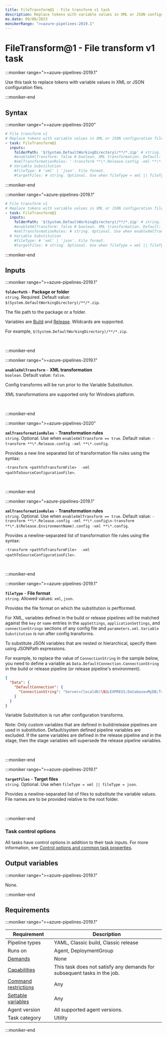 ```yaml
---
title: FileTransform@1 - File transform v1 task
description: Replace tokens with variable values in XML or JSON configuration files (task version 1).
ms.date: 09/08/2023
monikerRange: ">=azure-pipelines-2019.1"
---
```


# FileTransform@1 - File transform v1 task

<!-- :::description::: -->
:::moniker range=">=azure-pipelines-2019.1"

<!-- :::editable-content name="description"::: -->
Use this task to replace tokens with variable values in XML or JSON configuration files.
<!-- :::editable-content-end::: -->

:::moniker-end
<!-- :::description-end::: -->

<!-- :::syntax::: -->
## Syntax

:::moniker range=">=azure-pipelines-2020"

```yaml
# File transform v1
# Replace tokens with variable values in XML or JSON configuration files.
- task: FileTransform@1
  inputs:
    folderPath: '$(System.DefaultWorkingDirectory)/**/*.zip' # string. Required. Package or folder. Default: $(System.DefaultWorkingDirectory)/**/*.zip.
    #enableXmlTransform: false # boolean. XML transformation. Default: false.
    #xmlTransformationRules: '-transform **\*.Release.config -xml **\*.config' # string. Optional. Use when enableXmlTransform == true. Transformation rules. Default: -transform **\*.Release.config -xml **\*.config.
  # Variable Substitution
    #fileType: # 'xml' | 'json'. File format. 
    #targetFiles: # string. Optional. Use when fileType = xml || fileType = json. Target files.
```

:::moniker-end

:::moniker range="=azure-pipelines-2019.1"

```yaml
# File transform v1
# Replace tokens with variable values in XML or JSON configuration files.
- task: FileTransform@1
  inputs:
    folderPath: '$(System.DefaultWorkingDirectory)/**/*.zip' # string. Required. Package or folder. Default: $(System.DefaultWorkingDirectory)/**/*.zip.
    #enableXmlTransform: false # boolean. XML transformation. Default: false.
    #xmlTransformationRules: # string. Optional. Use when enableXmlTransform == true. Transformation rules. 
  # Variable Substitution
    #fileType: # 'xml' | 'json'. File format. 
    #targetFiles: # string. Optional. Use when fileType = xml || fileType = json. Target files.
```

:::moniker-end
<!-- :::syntax-end::: -->

<!-- :::inputs::: -->
## Inputs

<!-- :::item name="folderPath"::: -->
:::moniker range=">=azure-pipelines-2019.1"

**`folderPath`** - **Package or folder**<br>
`string`. Required. Default value: `$(System.DefaultWorkingDirectory)/**/*.zip`.<br>
<!-- :::editable-content name="helpMarkDown"::: -->
The file path to the package or a folder.

Variables are [Build](/azure/devops/pipelines/build/variables) and [Release](/azure/devops/pipelines/release/variables#default-variables). Wildcards are supported.

For example, `$(System.DefaultWorkingDirectory)/**/*.zip`.
<!-- :::editable-content-end::: -->
<br>

:::moniker-end
<!-- :::item-end::: -->
<!-- :::item name="enableXmlTransform"::: -->
:::moniker range=">=azure-pipelines-2019.1"

**`enableXmlTransform`** - **XML transformation**<br>
`boolean`. Default value: `false`.<br>
<!-- :::editable-content name="helpMarkDown"::: -->
Config transforms will be run prior to the Variable Substitution.

XML transformations are supported only for Windows platform.
<!-- :::editable-content-end::: -->
<br>

:::moniker-end
<!-- :::item-end::: -->
<!-- :::item name="xmlTransformationRules"::: -->
:::moniker range=">=azure-pipelines-2020"

**`xmlTransformationRules`** - **Transformation rules**<br>
`string`. Optional. Use when `enableXmlTransform == true`. Default value: `-transform **\*.Release.config -xml **\*.config`.<br>
<!-- :::editable-content name="helpMarkDown"::: -->
Provides a new line separated list of transformation file rules using the syntax:

`-transform <pathToTransformFile>  -xml <pathToSourceConfigurationFile>`.
<!-- :::editable-content-end::: -->
<br>

:::moniker-end

:::moniker range="=azure-pipelines-2019.1"

**`xmlTransformationRules`** - **Transformation rules**<br>
`string`. Optional. Use when `enableXmlTransform == true`. Default value: `-transform **\*.Release.config -xml **\*.config\n-transform **\*.$(Release.EnvironmentName).config -xml **\*.config`.<br>
<!-- :::editable-content name="helpMarkDown"::: -->
Provides a newline-separated list of transformation file rules using the syntax:

`-transform <pathToTransformFile>  -xml <pathToSourceConfigurationFile>`.
<!-- :::editable-content-end::: -->
<br>

:::moniker-end
<!-- :::item-end::: -->
<!-- :::item name="fileType"::: -->
:::moniker range=">=azure-pipelines-2019.1"

**`fileType`** - **File format**<br>
`string`. Allowed values: `xml`, `json`.<br>
<!-- :::editable-content name="helpMarkDown"::: -->
Provides the file format on which the substitution is perfformed.

For XML, variables defined in the build or release pipelines will be matched against the `key` or `name` entries in the `appSettings`, `applicationSettings`, and `connectionStrings` sections of any config file and `parameters.xml`. `Variable Substitution` is run after config transforms.

To substitute JSON variables that are nested or hierarchical, specify them using JSONPath expressions.

For example, to replace the value of `ConnectionString` in the sample below, you need to define a variable as `Data.DefaultConnection.ConnectionString` in the build or release pipeline (or release pipeline's environment).

```json
{
  "Data": {
    "DefaultConnection": {
      "ConnectionString": "Server=(localdb)\SQLEXPRESS;Database=MyDB;Trusted_Connection=True"
    }
  }
}
```

 Variable Substitution is run after configuration transforms.


Note: Only custom variables that are defined in build/release pipelines are used in substitution. Default/system defined pipeline variables are excluded. If the same variables are defined in the release pipeline and in the stage, then the stage variables will supersede the release pipeline variables.
<!-- :::editable-content-end::: -->
<br>

:::moniker-end
<!-- :::item-end::: -->
<!-- :::item name="targetFiles"::: -->
:::moniker range=">=azure-pipelines-2019.1"

**`targetFiles`** - **Target files**<br>
`string`. Optional. Use when `fileType = xml || fileType = json`.<br>
<!-- :::editable-content name="helpMarkDown"::: -->
Provides a newline-separated list of files to substitute the variable values. File names are to be provided relative to the root folder.
<!-- :::editable-content-end::: -->
<br>

:::moniker-end
<!-- :::item-end::: -->

### Task control options

All tasks have control options in addition to their task inputs. For more information, see [Control options and common task properties](/azure/devops/pipelines/yaml-schema/steps-task#common-task-properties).
<!-- :::inputs-end::: -->

<!-- :::outputVariables::: -->
## Output variables

:::moniker range=">=azure-pipelines-2019.1"

None.

:::moniker-end
<!-- :::outputVariables-end::: -->

<!-- :::remarks::: -->
<!-- :::editable-content name="remarks"::: -->
<!-- :::editable-content-end::: -->
<!-- :::remarks-end::: -->

<!-- :::examples::: -->
<!-- :::editable-content name="examples"::: -->
<!-- :::editable-content-end::: -->
<!-- :::examples-end::: -->

<!-- :::properties::: -->
## Requirements

:::moniker range=">=azure-pipelines-2019.1"

| Requirement | Description |
|-------------|-------------|
| Pipeline types | YAML, Classic build, Classic release |
| Runs on | Agent, DeploymentGroup |
| [Demands](/azure/devops/pipelines/process/demands) | None |
| [Capabilities](/azure/devops/pipelines/agents/agents#capabilities) | This task does not satisfy any demands for subsequent tasks in the job. |
| [Command restrictions](/azure/devops/pipelines/security/templates#agent-logging-command-restrictions) | Any |
| [Settable variables](/azure/devops/pipelines/security/templates#agent-logging-command-restrictions) | Any |
| Agent version | All supported agent versions. |
| Task category | Utility |

:::moniker-end
<!-- :::properties-end::: -->

<!-- :::see-also::: -->
<!-- :::editable-content name="seeAlso"::: -->
<!-- :::editable-content-end::: -->
<!-- :::see-also-end::: -->
